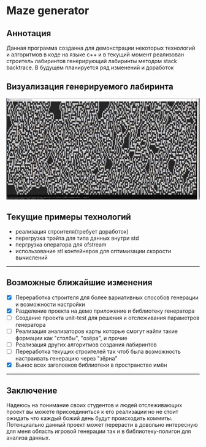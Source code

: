 # Maze generator

## Аннотация
Данная программа созданна для демонстрации некоторых технологий и алгоритмов 
в коде на языке с++ и в текущий момент реализован строитель лабиринтов 
генерирующий лабиринты методом stack backtrace. В будущем планируется ряд
изменений и доработок

## Визуализация генерируемого лабиринта
![example](https://github.com/varkmort/maze-generator/blob/master/example.png?raw=true)

## Текущие примеры технологий

- реализация строителя(требует доработок)
- перегрузка трэйта для типа данных внутри std
- пергрузка оператора для ofstream
- использование stl контейнеров для оптимизации скорости вычислений

---
## Возможные ближайшие изменения

- [x] Переработка строителя для более вариативных способов генерации и возможности настройки
- [x] Разделение проекта на демо приложение и библиотеку генератора
- [ ] Создание проекта unit-test для решения и отслеживания параметров генератора
- [ ] Реализация анализаторов карты которые смогут найти такие формации как "столбы", "озёра", и прочие
- [ ] Реализация других алгоритмов создания лабиринтов
- [ ] Переработка текущих строителей так чтоб была возможность настраивать генерацию через "зёрна"
- [x] Вынос всех заголовков библиотеки в пространство имён

---
## Заключение
Надеюсь на понимание своих студентов и людей отслеживающих проект вы можете 
присоединиться к его реализации но не стоит ожидать что каждый божий день будут 
происходить коммиты. Потенциально данный проект может перерасти в довольно 
интересную для меня область игровой генерации так и в библиотеку-полигон для 
анализа данных.
